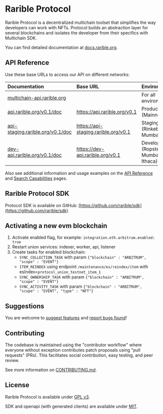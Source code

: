 # Rarible Protocol

Rarible Protocol is a decentralized multichain toolset that simplifies the way developers can work with NFTs. Protocol builds an abstraction layer for several blockchains and isolates the developer from their specifics with Multichain SDK.

You can find detailed documentation at [docs.rarible.org](https://docs.rarible.org).

## API Reference

Use these base URLs to access our API on different networks:

| Documentation                                                                | Base URL                             | Environments                          |
|:-----------------------------------------------------------------------------|:-------------------------------------|:--------------------------------------|
| [multichain-api.rarible.org](https://multichain-api.rarible.org)             |                                      | For all environments                  |
| [api.rarible.org/v0.1/doc](https://api.rarible.org/v0.1/doc)                 | https://api.rarible.org/v0.1         | Production (Mainnet)                  |
| [api-staging.rarible.org/v0.1/doc](https://api-staging.rarible.org/v0.1/doc) | https://api-staging.rarible.org/v0.1 | Staging (Rinkeby, Mumbai)             |
| [dev-api.rarible.org/v0.1/doc](https://dev-api.rarible.org/v0.1/doc)         | https://dev-api.rarible.org/v0.1     | Development (Ropsten, Mumbai, Ithaca) |

Also see additional information and usage examples on the [API Reference](https://docs.rarible.org/api-reference/) and [Search Capabilities](https://docs.rarible.org/reference/search-capabilities/) pages.

## Rarible Protocol SDK

Protocol SDK is available on GitHub: [https://github.com/rarible/sdk](https://github.com/rarible/sdk)

## Activating a new evm blockchain

1. Activate enabled flag, for example: `integration.eth.arbitrum.enabled: true`
2. Restart union services: indexer, worker, api, listener
3. Create tasks for enabled blockchain:
   - `SYNC_COLLECTION_TASK` with param `{"blockchain" : "ARBITRUM", "scope" : "EVENT"}`
   - `ITEM_REINDEX` using endpoint `/maintenance/es/reindex/item` with esIndex=`protocol_union_testnet_item_1`
   - `SYNC_OWNERSHIP_TASK` with param `{"blockchain" : "ARBITRUM", "scope" : "EVENT"}`
    - `SYNC_ACTIVITY_TASK` with param `{"blockchain" : "ARBITRUM", "scope" : "EVENT", "type" : "NFT"}`


## Suggestions

You are welcome to [suggest features](https://github.com/rarible/protocol/discussions) and [report bugs found](https://github.com/rarible/protocol/issues)!

## Contributing

The codebase is maintained using the "contributor workflow" where everyone without exception contributes patch proposals using "pull requests" (PRs). This facilitates social contribution, easy testing, and peer review.

See more information on [CONTRIBUTING.md](https://github.com/rarible/protocol/blob/main/CONTRIBUTING.md).

## License

Rarible Protocol is available under [GPL v3](LICENSE.md).

SDK and openapi (with generated clients) are available under [MIT](MIT-LICENSE.md).
